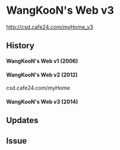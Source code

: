 # WangKooN's Web v3
http://csd.cafe24.com/myHome_v3 

## History

#### WangKooN's Web v1 (2006)

#### WangKooN's Web v2 (2012)
csd.cafe24.com/myHome

#### WangKooN's Web v3 (2014)

## Updates

## Issue
